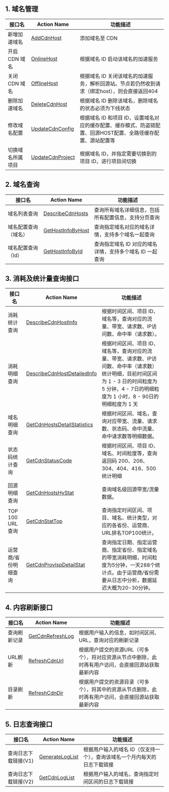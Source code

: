 ## 1. 域名管理

| 接口名       | Action Name                              | 功能描述                                     |
| --------- | ---------------------------------------- | ---------------------------------------- |
| 新增加速域名    | [AddCdnHost](https://cloud.tencent.com/document/product/228/1406) | 添加域名至 CDN                                |
| 开启 CDN 域名 | [OnlineHost](https://cloud.tencent.com/document/product/228/1402) | 根据域名 ID 启动该域名的加速服务                       |
| 关闭 CDN 域名 | [OfflineHost](https://cloud.tencent.com/document/product/228/1403) | 根据域名 ID 关闭该域名的加速服务，解析回源站。节点若仍然收到请求（绑定host），则会直接返回404 |
| 删除加速域名    | [DeleteCdnHost](https://cloud.tencent.com/document/product/228/1396) | 根据域名 ID 删除该域名，删除域名的状态必须为下线状态             |
| 修改域名配置    | [UpdateCdnConfig](https://cloud.tencent.com/document/product/228/3933) | 根据域名 ID 和项目 ID，设置域名对应的缓存配置、缓存模式、防盗链配置、回源HOST配置、全路径缓存配置、源站配置等 |
| 切换域名所属项目  | [UpdateCdnProject](https://cloud.tencent.com/document/product/228/3935) | 根据域名 ID，并指定需要切换到的项目 ID，进行项目间切换           |

## 2. 域名查询

| 接口名        | Action Name                              | 功能描述                             |
| ---------- | ---------------------------------------- | -------------------------------- |
| 域名列表查询     | [DescribeCdnHosts](https://cloud.tencent.com/document/product/228/3937) | 查询所有域名详细信息，包括所有配置信息，支持分页查询       |
| 域名配置查询（域名） | [GetHostInfoByHost](https://cloud.tencent.com/document/product/228/3938) | 查询指定域名对应的域名详情，支持多个域名一起查询         |
| 域名配置查询（Id） | [GetHostInfoById](https://cloud.tencent.com/document/product/228/3939) | 查询指定域名 ID 对应的域名详情，支持多个域名 ID 一起查询 |

## 3. 消耗及统计量查询接口

| 接口名           | Action Name                              | 功能描述                                     |
| ------------- | ---------------------------------------- | ---------------------------------------- |
| 消耗统计查询        | [DescribeCdnHostInfo](https://cloud.tencent.com/document/product/228/3941) | 根据时间区间、项目 ID、域名等，查询对应的流量、带宽、请求数、IP访问数、命中率（请求数）。 |
| 消耗明细查询        | [DescribeCdnHostDetailedInfo](https://cloud.tencent.com/document/product/228/3942) | 根据时间区间、项目 ID、域名等，查询对应的流量、带宽、请求数、IP访问数、命中率（请求数）统计明细，目前时间区间为 1 - 3 日的时间粒度为 5 分钟，4 - 7日的明细粒度为 1 小时，8 - 90日的明细粒度为 1 天 |
| 域名明细查询        | [GetCdnHostsDetailStatistics](https://cloud.tencent.com/document/product/228/9703) | 根据时间区间、域名，查询对应带宽、流量、请求数、状态码、命中流量、命中请求数等明细数据。 |
| 状态码统计查询       | [GetCdnStatusCode](https://cloud.tencent.com/document/product/228/3943) | 根据时间区间、项目 ID、域名、时间粒度等，查询返回码 200、206、304、404、416、500 统计明细 |
| 回源明细查询        | [GetCdnHostsHyStat](https://cloud.tencent.com/document/product/228/7352) | 查询域名级回源带宽/流量数据。                          |
| TOP 100 URL查询 | [GetCdnStatTop](https://www.qcloud.com/doc/api/231/3944) | 查询指定时间区间、项目、域名、统计类型，对应的各省份、运营商、URL排名TOP100统计。 |
| 运营商/省份明细查询    | [GetCdnProvIspDetailStat](https://cloud.tencent.com/document/product/228/7356) | 查询指定日期、指定运营商、指定省份、指定域名的带宽消耗明细，时间粒度为5分钟，一天288个统计点。由于运营商/省份需要从日志中分析，数据延迟大概为20-30分钟。 |

## 4. 内容刷新接口

| 接口名    | Action Name                              | 功能描述                                     |
| ------ | ---------------------------------------- | ---------------------------------------- |
| 查询刷新记录 | [GetCdnRefreshLog](https://www.qcloud.com/doc/api/231/3948) | 根据用户输入的信息，如时间区间、URL，查询对应的刷新记录            |
| URL刷新  | [RefreshCdnUrl](https://www.qcloud.com/doc/api/231/3946) | 根据用户提交的资源URL（可多个），将对应资源从节点中删除，此时再有用户访问，会直接回源站获取最新内容 |
| 目录刷新   | [RefreshCdnDir](https://www.qcloud.com/doc/api/231/3947) | 根据用户提交的资源目录（可多个），将其中的资源从节点删除，此时再有用户访问，会直接回源站获取最新内容 |


## 5. 日志查询接口

| 接口名          | Action Name                              | 功能描述                                   |
| ------------ | ---------------------------------------- | -------------------------------------- |
| 查询日志下载链接(V1) | [GenerateLogList](https://www.qcloud.com/doc/api/231/3950) | 根据用户输入的域名 ID（仅支持一个），查询该域名一个月内每天的日志下载链接 |
| 查询日志下载链接(V2) | [GetCdnLogList](https://www.qcloud.com/document/product/228/8087) | 根据用户输入的域名，查询指定时间区间的日志下载链接              |





